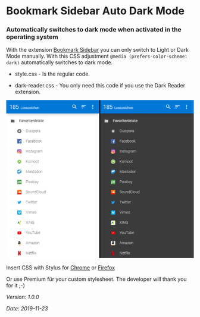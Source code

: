 # Bookmark Sidebar Auto Dark Mode

### Automatically switches to dark mode when activated in the operating system

With the extension [Bookmark Sidebar](https://chrome.google.com/webstore/detail/bookmark-sidebar/jdbnofccmhefkmjbkkdkfiicjkgofkdh) you can only switch to Light or Dark Mode manually. With this CSS adjustment `@media (prefers-color-scheme: dark)` automatically switches to dark mode.

* style.css - Is the regular code.

* dark-reader.css - You only need this code if you use the Dark Reader extension. 

![screenshot from Bookmark Sidebar light and dark theme](bsadm_example.jpg)

Insert CSS with Stylus for [Chrome](https://chrome.google.com/webstore/detail/stylus/clngdbkpkpeebahjckkjfobafhncgmne) or [Firefox](https://addons.mozilla.org/de/firefox/addon/styl-us/)

Or use Premium für your custom stylesheet. The developer will thank you for it ;-)

_Version: 1.0.0_

_Date: 2019-11-23_
